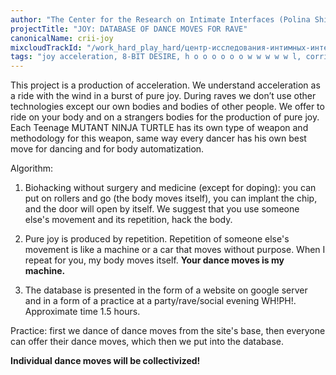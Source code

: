```yaml
---
author: "The Center for the Research on Intimate Interfaces (Polina Shilkinite, Sasha Pistoletova, Jozhi Stolet)"
projectTitle: "JOY: DATABASE OF DANCE MOVES FOR RAVE"
canonicalName: crii-joy
mixcloudTrackId: "/work_hard_play_hard/центр-исследования-интимных-интерфейсов-джой-база-данных-движений-для-рейва/"
tags: "joy acceleration, 8-BIT DESIRE, h o o o o o o w w w w w l, corridor anomalies, outsourcing, all to all, yesterday's unalienated celebration, collection, dispersed collectivity, social choreography, political dancefloor, rhythm, repetition"
---
```

This project is a production of acceleration. We understand acceleration as a ride with the wind in a burst of pure joy. During raves we don’t use other technologies except our own bodies and bodies of other people. We offer to ride on your body and on a strangers bodies for the production of pure joy. Each Teenage MUTANT NINJA TURTLE has its own type of weapon and methodology for this weapon, same way every dancer has his own best move for dancing and for body automatization.

Algorithm:

1. Biohacking without surgery and medicine (except for doping): you can put on rollers and go (the body moves itself), you can implant the chip, and the door will open by itself. We suggest that you use someone else's movement and its repetition, hack the body.

2. Pure joy is produced by repetition. Repetition of someone else's movement is like a machine or a car that moves without purpose. When I repeat for you, my body moves itself. **Your dance moves is my machine.**

3. The database is presented in the form of a website on google server and in a form of a practice at a party/rave/social evening WH!PH!. Approximate time 1.5 hours.

Practice: first we dance of dance moves from the site's base, then everyone can offer their dance moves, which then we put into the database.

**Individual dance moves will be collectivized!**
